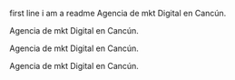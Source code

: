 first line
i am a readme
Agencia de mkt Digital en Cancún.

Agencia de mkt Digital en Cancún.




Agencia de mkt Digital en Cancún.



Agencia de mkt Digital en Cancún.
